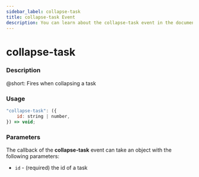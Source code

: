 ```yaml
---
sidebar_label: collapse-task
title: collapse-task Event
description: You can learn about the collapse-task event in the documentation of the DHTMLX JavaScript To Do List library. Browse developer guides and API reference, try out code examples and live demos, and download a free 30-day evaluation version of DHTMLX To Do List.
---
```


# collapse-task

### Description

@short: Fires when collapsing a task

### Usage

~~~js
"collapse-task": ({
    id: string | number,
}) => void;
~~~

### Parameters

The callback of the **collapse-task** event can take an object with the following parameters:

- `id` - (required) the id of a task
 